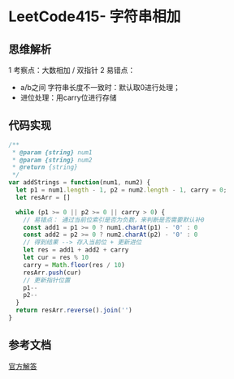# LeetCode415- 字符串相加

## 思维解析

1 考察点：大数相加 / 双指针
2 易错点：
  - a/b之间 字符串长度不一致时：默认取0进行处理；
  - 进位处理：用carry位进行存储


## 代码实现

```js
/**
 * @param {string} num1
 * @param {string} num2
 * @return {string}
 */
var addStrings = function(num1, num2) {
  let p1 = num1.length - 1, p2 = num2.length - 1, carry = 0;
  let resArr = []

  while (p1 >= 0 || p2 >= 0 || carry > 0) {
    // 易错点： 通过当前位索引是否为负数，来判断是否需要默认补0
    const add1 = p1 >= 0 ? num1.charAt(p1) - '0' : 0
    const add2 = p2 >= 0 ? num2.charAt(p2) - '0' : 0
    // 得到结果 --> 存入当前位 + 更新进位
    let res = add1 + add2 + carry
    let cur = res % 10
    carry = Math.floor(res / 10)
    resArr.push(cur)
    // 更新指针位置
    p1--
    p2--
  }
  return resArr.reverse().join('')
}
```

## 参考文档

[官方解答](https://leetcode-cn.com/problems/add-strings/solution/zi-fu-chuan-xiang-jia-by-leetcode-solution/)
